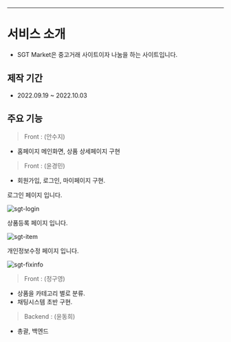 ---
# 서비스 소개

* SGT Market은 중고거래 사이트이자 나눔을 하는 사이트입니다.

## 제작 기간
* 2022.09.19 ~ 2022.10.03

## 주요 기능
> Front : (안수지)
* 홈페이지 메인화면, 상품 상세페이지 구현

> Front : (윤경민)
* 회원가입, 로그인, 마이페이지 구현.

로그인 페이지 입니다.

![sgt-login](https://user-images.githubusercontent.com/107985535/196098682-40823c74-acf5-4b20-bf42-6f80342d9b07.gif)

상품등록 페이지 입니다.

![sgt-item](https://user-images.githubusercontent.com/107985535/196099432-9298c31c-1745-42e1-aa64-a1f3daef5c99.gif)

개인정보수정 페이지 입니다.

![sgt-fixinfo](https://user-images.githubusercontent.com/107985535/196099527-74815493-ebe3-44a3-81ea-82a027b3273c.gif)


> Front : (정구영)
* 상품을 카테고리 별로 분류.
* 채팅시스템 초반 구현.

> Backend : (윤동희)
* 총괄, 백엔드
